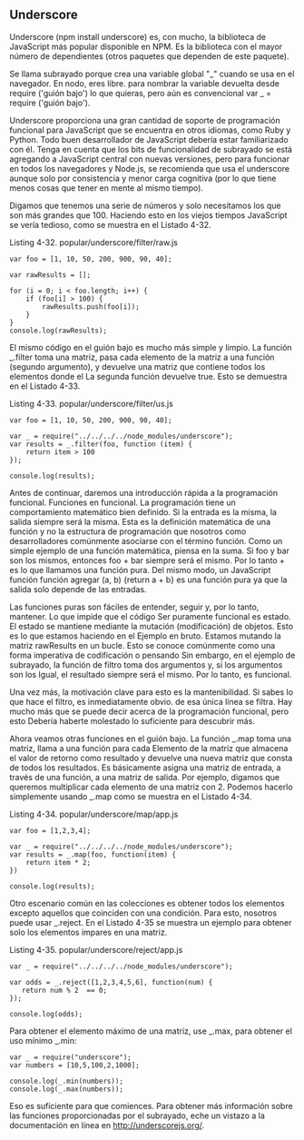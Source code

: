 ## Underscore

Underscore (npm install underscore) es, con mucho, 
la biblioteca de JavaScript más popular disponible en NPM. Es la biblioteca
con el mayor número de dependientes (otros paquetes que dependen de este paquete).

Se llama subrayado porque crea una variable global "_" cuando 
se usa en el navegador. En nodo, eres libre.
para nombrar la variable devuelta desde require ('guión bajo') 
lo que quieras, pero aún es convencional
var _ = require ('guión bajo').

Underscore proporciona una gran cantidad de soporte de programación 
funcional para JavaScript que se encuentra en otros idiomas, como
Ruby y Python. Todo buen desarrollador de JavaScript debería 
estar familiarizado con él. Tenga en cuenta que los bits de funcionalidad de subrayado
se está agregando a JavaScript central con nuevas versiones, 
pero para funcionar en todos los navegadores y Node.js, se recomienda que
usa el underscore aunque solo por consistencia y menor 
carga cognitiva (por lo que tiene menos cosas que tener en mente al mismo tiempo).


Digamos que tenemos una serie de números y solo necesitamos 
los que son más grandes que 100. Haciendo esto en los viejos tiempos
JavaScript se vería tedioso, como se muestra en el Listado 4-32.

Listing 4-32. popular/underscore/filter/raw.js

```
var foo = [1, 10, 50, 200, 900, 90, 40];

var rawResults = [];

for (i = 0; i < foo.length; i++) {
    if (foo[i] > 100) {
        rawResults.push(foo[i]);
    }
}
console.log(rawResults);
```

El mismo código en el guión bajo es mucho más simple y limpio. 
La función _.filter toma una matriz, pasa cada
elemento de la matriz a una función (segundo argumento), 
y devuelve una matriz que contiene todos los elementos donde el
La segunda función devuelve true. Esto se demuestra en el Listado 4-33.

Listing 4-33. popular/underscore/filter/us.js
```
var foo = [1, 10, 50, 200, 900, 90, 40];

var _ = require("../../../../node_modules/underscore");
var results = _.filter(foo, function (item) {
    return item > 100
});

console.log(results);
```



Antes de continuar, daremos una introducción rápida a 
la programación funcional. Funciones en funcional.
La programación tiene un comportamiento matemático bien definido. 
Si la entrada es la misma, la salida siempre será la misma.
Esta es la definición matemática de una función y no la estructura 
de programación que nosotros como desarrolladores comúnmente
asociarse con el término función. Como un simple ejemplo de 
una función matemática, piensa en la suma. Si foo y bar
son los mismos, entonces foo + bar siempre será el mismo. 
Por lo tanto + es lo que llamamos una función pura. 
Del mismo modo, un JavaScript
función función agregar (a, b) {return a + b} 
es una función pura ya que la salida solo depende de las entradas.

Las funciones puras son fáciles de entender, seguir y, 
por lo tanto, mantener. Lo que impide que el código
Ser puramente funcional es estado. El estado se mantiene
 mediante la mutación (modificación) de objetos. Esto es lo que estamos haciendo en el
Ejemplo en bruto. Estamos mutando la matriz rawResults en un bucle. 
Esto se conoce comúnmente como una forma imperativa de codificación
o pensando Sin embargo, en el ejemplo de subrayado, la función 
de filtro toma dos argumentos y, si los argumentos son los
Igual, el resultado siempre será el mismo. Por lo tanto, es funcional.

Una vez más, la motivación clave para esto es la mantenibilidad. 
Si sabes lo que hace el filtro, es inmediatamente obvio.
de esa única línea se filtra. Hay mucho más que se puede 
decir acerca de la programación funcional, pero esto
Debería haberte molestado lo suficiente para descubrir más.

Ahora veamos otras funciones en el guión bajo. 
La función _.map toma una matriz, llama a una función para cada
Elemento de la matriz que almacena el valor de retorno 
como resultado y devuelve una nueva matriz que consta de todos los resultados. Es básicamente
asigna una matriz de entrada, a través de una función, 
a una matriz de salida. Por ejemplo, digamos que queremos multiplicar cada elemento
de una matriz con 2. Podemos hacerlo simplemente usando _.map como se muestra en el Listado 4-34.

Listing 4-34. popular/underscore/map/app.js

```
var foo = [1,2,3,4];

var _ = require("../../../../node_modules/underscore");
var results = _.map(foo, function(item) {
    return item * 2;
})

console.log(results);
```

Otro escenario común en las colecciones es obtener todos 
los elementos excepto aquellos que coinciden con una condición. Para esto, nosotros
puede usar _.reject. En el Listado 4-35 se muestra un ejemplo 
para obtener solo los elementos impares en una matriz.

Listing 4-35. popular/underscore/reject/app.js

```
var _ = require("../../../../node_modules/underscore");

var odds = _.reject([1,2,3,4,5,6], function(num) {
   return num % 2  == 0;
});

console.log(odds);
```

Para obtener el elemento máximo de una matriz, 
use _.max, para obtener el uso mínimo _.min:

```
var _ = require("underscore");
var numbers = [10,5,100,2,1000];

console.log(_.min(numbers));
console.log(_.max(numbers));
```
Eso es suficiente para que comiences. Para obtener más información 
sobre las funciones proporcionadas por el subrayado, eche un vistazo a la
documentación en línea en http://underscorejs.org/.


